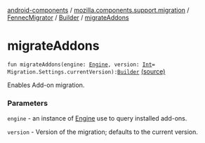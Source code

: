 [android-components](../../../index.md) / [mozilla.components.support.migration](../../index.md) / [FennecMigrator](../index.md) / [Builder](index.md) / [migrateAddons](./migrate-addons.md)

# migrateAddons

`fun migrateAddons(engine: `[`Engine`](../../../mozilla.components.concept.engine/-engine/index.md)`, version: `[`Int`](https://kotlinlang.org/api/latest/jvm/stdlib/kotlin/-int/index.html)` = Migration.Settings.currentVersion): `[`Builder`](index.md) [(source)](https://github.com/mozilla-mobile/android-components/blob/master/components/support/migration/src/main/java/mozilla/components/support/migration/FennecMigrator.kt#L301)

Enables Add-on migration.

### Parameters

`engine` - an instance of [Engine](../../../mozilla.components.concept.engine/-engine/index.md) use to query installed add-ons.

`version` - Version of the migration; defaults to the current version.